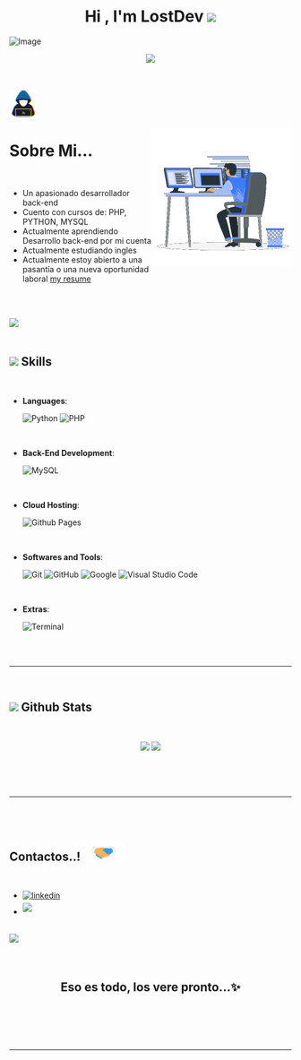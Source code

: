

<!--
**xLostDev/xLostDev** is a ✨ _special_ ✨ repository because its `README.md` (this file) appears on your GitHub profile.

Here are some ideas to get you started:

- 🔭 I’m currently working on ...
- 🌱 I’m currently learning ...
- 👯 I’m looking to collaborate on ...
- 🤔 I’m looking for help with ...
- 💬 Ask me about ...
- 📫 How to reach me: ...
- 😄 Pronouns: ...
- ⚡ Fun fact: ...
-->

<h1 align="center"><b>Hi , I'm LostDev </b><img src="https://media.giphy.com/media/hvRJCLFzcasrR4ia7z/giphy.gif" width="35"></h1>


<img width="1195" height="396" alt="Image" src="https://github.com/user-attachments/assets/7f547cf4-4e63-4f4d-935f-4240b3f25e24" />
<!--  -->

<p align="center">
  <a href="https://github.com/DenverCoder1/readme-typing-svg"><img src="https://readme-typing-svg.herokuapp.com?font=Time+New+Roman&color=cyan&size=25&center=true&vCenter=true&width=600&height=100&lines=Bienvenido+a+mi+Perfil.;++;Autodidacto+Back-End+Developer;Estudiante+de+ingles,;Estudiante+Activo;Me+encanta+aprender+cosas+nuevas"></a>
</p>

<br>

 <img src = "https://github.com/0xAbdulKhalid/0xAbdulKhalid/raw/main/assets/mdImages/about_me.gif" width = 50px></picture> 

<img align="right" src="https://github.com/0xAbdulKhalid/0xAbdulKhalid/raw/main/assets/mdImages/Right_Side.gif" width = 250px></picture>
<h1 align=""><b>Sobre Mi... </b></h1>



<!--  -->

<br>

- Un apasionado desarrollador back-end
- Cuento con cursos de: PHP, PYTHON, MYSQL
- Actualmente aprendiendo Desarrollo back-end por mi cuenta
- Actualmente estudiando ingles 
- Actualmente estoy abierto a una pasantía o una nueva oportunidad laboral [my resume](https://read.cv/0xabdulkhalid)

<br><br>

<img src="https://user-images.githubusercontent.com/73097560/115834477-dbab4500-a447-11eb-908a-139a6edaec5c.gif"><br><br>

## <img src="https://media2.giphy.com/media/QssGEmpkyEOhBCb7e1/giphy.gif?cid=ecf05e47a0n3gi1bfqntqmob8g9aid1oyj2wr3ds3mg700bl&rid=giphy.gif" width ="25"><b> Skills</b>
<br>

<p align="center">

- **Languages**:
    

    ![Python](https://img.shields.io/badge/Python%20-%2314354C.svg?style=for-the-badge&logo=python&logoColor=white)
    ![PHP](https://img.shields.io/badge/PHP-black?style=for-the-badge&logo=php)


<br>   
    
- **Back-End Development**:

   ![MySQL](https://img.shields.io/badge/MySQL-white?style=for-the-badge&logo=MySQL)


<br>

- **Cloud Hosting**:

    ![Github Pages](https://img.shields.io/badge/GitHub%20Pages-%23327FC7.svg?style=for-the-badge&logo=github&logoColor=white)
    
<br>

- **Softwares and Tools**:

    ![Git](https://img.shields.io/badge/git-%23F05033.svg?style=for-the-badge&logo=git&logoColor=white)
    ![GitHub](https://img.shields.io/badge/github-%23121011.svg?style=for-the-badge&logo=github&logoColor=white)
    ![Google](https://img.shields.io/badge/google-%234285F4.svg?style=for-the-badge&logo=google&logoColor=white)
    ![Visual Studio Code](https://img.shields.io/badge/Visual%20Studio%20Code-0078d7.svg?style=for-the-badge&logo=visual-studio-code&logoColor=white)


<br>

- **Extras**:

    ![Terminal](https://img.shields.io/badge/Terminal-%23054020?style=for-the-badge&logo=gnu-bash&logoColor=white)
    


</p>

<br>
<br>

-----

<br>


## <img src="https://media.giphy.com/media/iY8CRBdQXODJSCERIr/giphy.gif" width="35"><b> Github Stats </b>
<br>

<div align="center">

<p align= "center">
  <img height= "150" src="https://github-readme-stats.vercel.app/api?username=xLostDev&theme=react&show_icons=true&include_all_commits=true" />
  <img height= "150" src="https://github-readme-stats.vercel.app/api/top-langs/?username=xLostDev&theme=react&layout=compact" />
</p>

</div>

<br>
<br>
<br>

-----

<br>
<br>

## <b> Contactos..!</b><img src="https://github.com/0xAbdulKhalid/0xAbdulKhalid/raw/main/assets/mdImages/handshake.gif" width ="80">
<br>
<div align='left'>

<ul>

<li>
<a href="[https://www.linkedin.com/in/fidel-jose-peña-blanco-364a4838b]" target="_blank">
<img src="https://img.shields.io/badge/linkedin:  Fidel Jose Peña Blanco-%2300acee.svg?color=405DE6&style=for-the-badge&logo=linkedin&logoColor=white" alt=linkedin style="margin-bottom: 5px;"/> 
</li>



<li>
<a href="mailto:LostDev06@gmail.com" target="_blank">
<img src="https://img.shields.io/badge/gmail:  LostDev06@gmail.com-%23EA4335.svg?style=for-the-badge&logo=gmail&logoColor=white" t=mail style="margin-bottom: 5px;" />
</a>
</li>
	
</ul>
</div>

<br>
<img src="https://user-images.githubusercontent.com/73097560/115834477-dbab4500-a447-11eb-908a-139a6edaec5c.gif">
<br>
<br>
<br>

<div align='center'>

## <b> Eso es todo, los vere pronto...✨</b>

</div>
<br>
<br>
<br>
<br>

---


